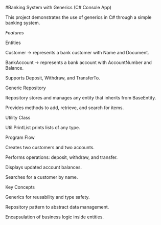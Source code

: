 #Banking System with Generics (C# Console App)

This project demonstrates the use of generics in C# through a simple banking system.

*Features*

Entities

Customer → represents a bank customer with Name and Document.

BankAccount → represents a bank account with AccountNumber and Balance.

Supports Deposit, Withdraw, and TransferTo.

Generic Repository

Repository<T> stores and manages any entity that inherits from BaseEntity.

Provides methods to add, retrieve, and search for items.

Utility Class

Util.PrintList<T> prints lists of any type.

Program Flow

Creates two customers and two accounts.

Performs operations: deposit, withdraw, and transfer.

Displays updated account balances.

Searches for a customer by name.

Key Concepts

Generics for reusability and type safety.

Repository pattern to abstract data management.

Encapsulation of business logic inside entities.
